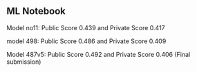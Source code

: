 ## ML Notebook
Model no11: Public Score 0.439 and Private Score 0.417

model 498: Public Score 0.486 and Private Score 0.409

Model 487v5: Public Score 0.492 and Private Score 0.406 (Final submission)
